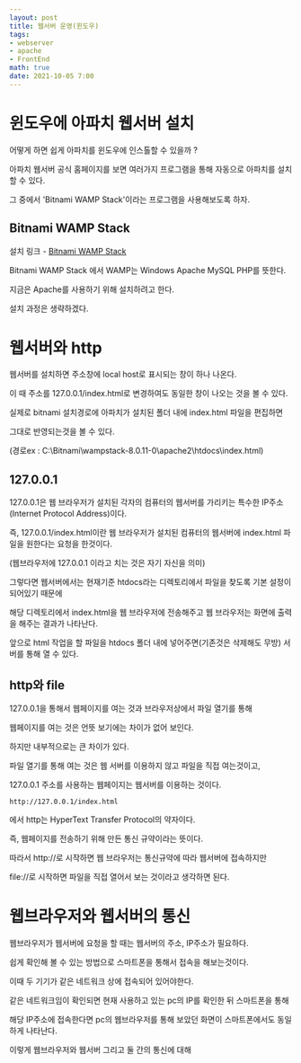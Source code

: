 ```yaml
---
layout: post
title: 웹서버 운영(윈도우)
tags: 
- webserver
- apache
- FrontEnd
math: true
date: 2021-10-05 7:00
---
```


# 윈도우에 아파치 웹서버 설치

어떻게 하면 쉽게 아파치를 윈도우에 인스톨할 수 있을까 ?

아파치 웹서버 공식 홈페이지를 보면 여러가지 프로그램을 통해 자동으로 아파치를 설치할 수 있다.

그 중에서 'Bitnami WAMP Stack'이라는 프로그램을 사용해보도록 하자.



## Bitnami WAMP Stack

설치 링크 - [Bitnami WAMP Stack](https://https://bitnami.com/stack/wamp)

Bitnami WAMP Stack 에서 WAMP는 Windows Apache MySQL PHP를 뜻한다.

지금은 Apache를 사용하기 위해 설치하려고 한다.

설치 과정은 생략하겠다.



# 웹서버와 http

웹서버를 설치하면 주소창에 local host로 표시되는 창이 하나 나온다.

이 때 주소를 127.0.0.1/index.html로 변경하여도 동일한 창이 나오는 것을 볼 수 있다.

실제로 bitnami 설치경로에 아파치가 설치된 폴더 내에 index.html 파일을 편집하면

그대로 반영되는것을 볼 수 있다.

(경로ex : C:\Bitnami\wampstack-8.0.11-0\apache2\htdocs\index.html)



## 127.0.0.1

127.0.0.1은 웹 브라우저가 설치된 각자의 컴퓨터의 웹서버를 가리키는 특수한 IP주소(Internet Protocol Address)이다.

즉, 127.0.0.1/index.html이란 웹 브라우저가 설치된 컴퓨터의 웹서버에 index.html 파일을 원한다는 요청을 한것이다.

(웹브라우저에 127.0.0.1 이라고 치는 것은 자기 자신을 의미)

그렇다면 웹서버에서는 현재기준 htdocs라는 디렉토리에서 파일을 찾도록 기본 설정이 되어있기 때문에

해당 디렉토리에서 index.html을 웹 브라우저에 전송해주고 웹 브라우저는 화면에 출력을 해주는 결과가 나타난다.


앞으로 html 작업을 할 파일을 htdocs 폴더 내에 넣어주면(기존것은 삭제해도 무방) 서버를 통해 열 수 있다.



## http와 file

127.0.0.1을 통해서 웹페이지를 여는 것과 브라우저상에서 파일 열기를 통해

웹페이지를 여는 것은 언뜻 보기에는 차이가 없어 보인다.

하지만 내부적으로는 큰 차이가 있다.

파일 열기를 통해 여는 것은 웹 서버를 이용하지 않고 파일을 직접 여는것이고,

127.0.0.1 주소를 사용하는 웹페이지는 웹서버를 이용하는 것이다.

```
http://127.0.0.1/index.html
```

에서 http는 HyperText Transfer Protocol의 약자이다.

즉, 웹페이지를 전송하기 위해 만든 통신 규약이라는 뜻이다.

따라서 http://로  시작하면 웹 브라우저는 통신규약에 따라 웹서버에 접속하지만

file://로 시작하면 파일을 직접 열어서 보는 것이라고 생각하면 된다.



# 웹브라우저와 웹서버의 통신

웹브라우저가 웹서버에 요청을 할 때는 웹서버의 주소, IP주소가 필요하다.

쉽게 확인해 볼 수 있는 방법으로 스마트폰을 통해서 접속을 해보는것이다.

이때 두 기기가 같은 네트워크 상에 접속되어 있어야한다.

같은 네트워크임이 확인되면 현재 사용하고 있는 pc의 IP를 확인한 뒤 스마트폰을 통해

해당 IP주소에 접속한다면 pc의 웹브라우저를 통해 보았던 화면이 스마트폰에서도 동일하게 나타난다.


이렇게 웹브라우저와 웹서버 그리고 둘 간의 통신에 대해 
